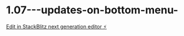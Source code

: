 # 1.07---updates-on-bottom-menu-

[Edit in StackBlitz next generation editor ⚡️](https://stackblitz.com/~/github.com/mr-gyb/1.07---updates-on-bottom-menu-)